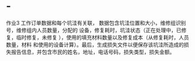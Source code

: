 # -
作业3
工作订单数据和每个坑洼有关联， 数据包含坑洼位置和大小，维修组识别号，维修组内人员数量，分配的 设备，修复耗时，坑洼状态（正在处理中，已修复，临时修复，未修复 ），使用的填充材料数量以及修复成本（从修复耗时，人员数量，材料 和使用的设备计算）。最后，生成损失文件以便保存该坑洼所造成的损失报告信息，并包含市民的姓名，地址，电话号码，损失类型，损失金额。
